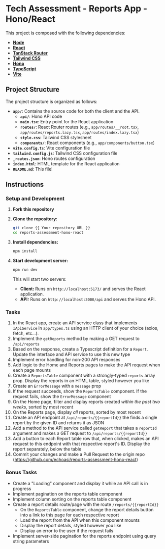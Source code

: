 # Tech Assessment - Reports App - Hono/React

This project is composed with the following dependencies:

- **[Node](https://nodejs.org)**
- **[React](https://react.dev/)**
- **[TanStack Router](https://tanstack.com/router/latest/docs/framework/react/overview)**
- **[Tailwind CSS](https://tailwindcss.com/)**
- **[Hono](https://hono.dev/)**
- **[TypeScript](https://www.typescriptlang.org/)**
- **[Vite](https://vite.dev/)**

## Project Structure

The project structure is organized as follows:

- **`app/`**: Contains the source code for both the client and the API.
  - **`api/`**: Hono API code
  - **`main.tsx`**: Entry point for the React application
  - **`routes/`**: React Router routes (e.g., `app/routes/__root.tsx`, `app/routes/reports.lazy.tsx`, `app/routes/index.lazy.tsx`)
  - **`style.css`**: Tailwind CSS stylesheet
  - **`components/`**: React components (e.g., `app/components/button.tsx`)
- **`vite.config.ts`**: Vite configuration file
- **`tailwind.config.js`**: Tailwind CSS configuration file 
- **`_routes.json`**: Hono routes configuration
- **`index.html`**: HTML template for the React application
- **`README.md`**: This file!

## Instructions

### Setup and Development

1. **Fork this repository**

2. **Clone the repository:**
   ```bash
   git clone {{ Your repository URL }}
   cd reports-assessment-hono-react
   ```

3. **Install dependencies:**
   ```bash
   npm install
   ```

4. **Start development server:**
   ```bash
   npm run dev
   ```

   This will start two servers:
   - **Client:** Runs on `http://localhost:5173/` and serves the React application.
   - **API:** Runs on `http://localhost:3000/api` and serves the Hono API.


### Tasks
 
1. In the React app, create an API service class that implements `IApiService` in `app/types.ts` using an HTTP client of your choice (axios, fetch, etc...). 
2. Implement the `getReports` method by making a GET request to `/api/reports` 
3. Based on the response, create a Typescript definition for a `Report`. Update the interface and API service to use this new type
5. Implement error handling for non-200 API responses
6. Add logic to the Home and Reports pages to make the API request when each page mounts
7. Create a `ReportsTable` component with a strongly-typed `reports` array prop. Display the reports in an HTML table, styled however you like
8. Create an `ErrorMessage` with a `message` prop
9. If the request succeeds, show the `ReportsTable` component. If the request fails, show the `ErrorMessage` component
10. On the Home page, filter and display reports created _within the past two weeks_, sorted by most recent
11. On the Reports page, display _all_ reports, sorted by most recent
13. Create an API endpoint at `/api/reports/{{reportId}}` the finds a single report by the given ID and returns it as JSON
14. Add a method to the API service called `getReport` that takes a `reportId` argument and makes a GET request to `/api/reports/{{reportId}}` 
15. Add a button to each Report table row that, when clicked, makes an API request to this endpoint with that respective report's ID. Display the report separately, below the table
16. Commit your changes and make a Pull Request to the origin repo (https://github.com/echoasi/reports-assessment-hono-react)

### Bonus Tasks
- Create a "Loading" component and display it while an API call is in progress
- Implement pagination on the reports table component
- Implement column sorting on the reports table component
- Create a report details route/page with the route `/reports/{{reportId}}`
  - On the `ReportsTable` component, change the report details button into a link to this page for each respective report
  - Load the report from the API when this component mounts
  - Display the report details, styled however you like
  - Display an error to the user if the request fails
- Implement server-side pagination for the reports endpoint using query string parameters
